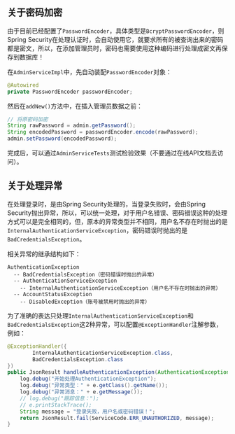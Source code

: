 ## 关于密码加密

由于目前已经配置了`PasswordEncoder`，具体类型是`BcryptPasswordEncoder`，则Spring Security在处理认证时，会自动使用它，就要求所有的被查询出来的密码都是密文，所以，在添加管理员时，密码也需要使用这种编码进行处理成密文再保存到数据库！

在`AdminServiceImpl`中，先自动装配`PasswordEncoder`对象：

```java
@Autowired
private PasswordEncoder passwordEncoder;
```

然后在`addNew()`方法中，在插入管理员数据之前：

```java
// 将原密码加密
String rawPassword = admin.getPassword();
String encodedPassword = passwordEncoder.encode(rawPassword);
admin.setPassword(encodedPassword);
```

完成后，可以通过`AdminServiceTests`测试检验效果（不要通过在线API文档去访问）。

## 关于处理异常

在处理登录时，是由Spring Security处理的，当登录失败时，会由Spring Security抛出异常，所以，可以统一处理，对于用户名错误、密码错误这种的处理方式可以是完全相同的，但，原本的异常类型并不相同，用户名不存在时抛出的是`InternalAuthenticationServiceException`，密码错误时抛出的是`BadCredentialsException`。

相关异常的继承结构如下：

```
AuthenticationException
  -- BadCredentialsException（密码错误时抛出的异常）
  -- AuthenticationServiceException
    -- InternalAuthenticationServiceException（用户名不存在时抛出的异常）
  -- AccountStatusException
    -- DisabledException（账号被禁用时抛出的异常）
```

为了准确的表达只处理`InternalAuthenticationServiceException`和`BadCredentialsException`这2种异常，可以配置`@ExceptionHandler`注解参数，例如：

```java
@ExceptionHandler({
        InternalAuthenticationServiceException.class,
        BadCredentialsException.class
})
public JsonResult handleAuthenticationException(AuthenticationException e) {
    log.debug("开始处理AuthenticationException");
    log.debug("异常类型：" + e.getClass().getName());
    log.debug("异常消息：" + e.getMessage());
    // log.debug("跟踪信息：");
    // e.printStackTrace();
    String message = "登录失败，用户名或密码错误！";
    return JsonResult.fail(ServiceCode.ERR_UNAUTHORIZED, message);
}
```



















